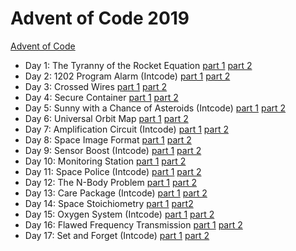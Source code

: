 # Advent of Code 2019

[Advent of Code](https://adventofcode.com/2019)

- Day 1: The Tyranny of the Rocket Equation [part 1](day01_p1) [part
  2](day01_p2)
- Day 2: 1202 Program Alarm (Intcode) [part 1](day02_p1) [part 2](day02_p2)
- Day 3: Crossed Wires [part 1](day03_p1) [part 2](day03_p2)
- Day 4: Secure Container [part 1](day04_p1) [part 2](day04_p2)
- Day 5: Sunny with a Chance of Asteroids (Intcode) [part 1](day05_p1) [part
  2](day05_p2)
- Day 6: Universal Orbit Map [part 1](day06_p1) [part 2](day06_p2)
- Day 7: Amplification Circuit (Intcode) [part 1](day07_p1) [part 2](day07_p2)
- Day 8: Space Image Format [part 1](day08_p1) [part 2](day08_p2)
- Day 9: Sensor Boost (Intcode) [part 1](day09_p1) [part 2](day09_p2)
- Day 10: Monitoring Station [part 1](day10_p1) [part 2](day10_p2)
- Day 11: Space Police (Intcode) [part 1](day11_p1) [part 2](day11_p2)
- Day 12: The N-Body Problem [part 1](day12_p1) [part 2](day12_p2)
- Day 13: Care Package (Intcode) [part 1](day13_p1) [part 2](day13_p2)
- Day 14: Space Stoichiometry [part 1](day14_p1) [part2](day14_p2)
- Day 15: Oxygen System (Intcode) [part 1](day15_p1) [part 2](day15_p2)
- Day 16: Flawed Frequency Transmission [part 1](day16_p1) [part 2](day16_p2)
- Day 17: Set and Forget (Intcode) [part 1](day17_p1) [part 2](day17_p2)
